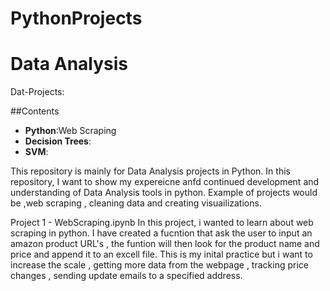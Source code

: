 # PythonProjects

# Data Analysis
Dat-Projects:

##Contents

<ul>
  <li><b>Python</b>:Web Scraping </li>
  <li><b>Decision Trees</b>:</li>
  <li><b>SVM</b>:</li>
</ul>

This repository is mainly for Data Analysis projects in Python.
In this repository, I want to show my expereicne anfd continued development and understanding of Data Analysis tools in python.
Example of projects would be ,web scraping , cleaning data and creating visuailizations.



Project 1 - WebScraping.ipynb
In this project, i wanted to learn about web scraping in python. I have created a fucntion that ask the user to input an amazon product URL's , the funtion will then look for the product name and price and append it to an excell file. This is my inital practice but i want to increase the scale , getting more data from the webpage , tracking price changes , sending update emails to a specified address.


